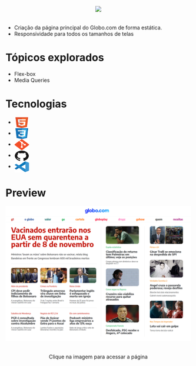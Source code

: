 <div align="center">
  <img src="https://logodownload.org/wp-content/uploads/2013/12/globo-tv-logo.png" width="250"></div>
<br>
  
- Criação da página principal do Globo.com de forma estática.
  <br>
- Responsividade para todos os tamanhos de telas

# Tópicos explorados

- Flex-box
- Media Queries

# Tecnologias 
- <img align="center" height="30" width="40" src="https://raw.githubusercontent.com/devicons/devicon/master/icons/html5/html5-original.svg">
- <img align="center" height="30" width="40" src="https://raw.githubusercontent.com/devicons/devicon/master/icons/css3/css3-original.svg">
- <img align="center" height="30" width="40" src="https://raw.githubusercontent.com/devicons/devicon/master/icons/git/git-original.svg">
- <img align="center" height="30" width="40" src="https://raw.githubusercontent.com/devicons/devicon/master/icons/github/github-original.svg">
- <img align="center" height="30" width="40" src="https://raw.githubusercontent.com/devicons/devicon/master/icons/vscode/vscode-original.svg">

# Preview
<div align="center">
  <a href="https://guedesclaudio.github.io/projeto1-globe.com/"><img src="img/layout-globo.png" width="600"></a>
  <br>
  <br>
  <p>Clique na imagem para acessar a página</p>
</div>
<br>

